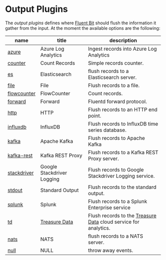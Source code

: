 # Output Plugins

The _output plugins_ defines where [Fluent Bit](http://fluentbit.io) should flush the information it gather from the input. At the moment the available options are the following:

| name                      |  title             | description     |
|---------------------------|--------------------|-----------------|
| [azure](azure.md)         | Azure Log Analytics| Ingest records into Azure Log Analytics |
| [counter](counter.md)     | Count Records      | Simple records counter.  |
| [es](elasticsearch.md)    | Elasticsearch | flush records to a Elasticsearch server.|
| [file](file.md)           | File               | Flush records to a file. |
| [flowcounter](flowcounter.md)| FlowCounter     | Count records.   |
| [forward](forward.md)     | Forward  | Fluentd forward protocol. |
| [http](http.md)           | HTTP     | Flush records to an HTTP end point. |
| [influxdb](influxdb.md)   | InfluxDB | Flush records to InfluxDB time series database. |
| [kafka](kafka.md)         | Apache Kafka | Flush records to Apache Kafka |
|[kafka-rest](kafka-rest-proxy.md)   | Kafka REST Proxy | Flush records to a Kafka REST Proxy server.|
| [stackdriver](stackdriver.md) | Google Stackdriver Logging | Flush records to Google Stackdriver Logging service.|
| [stdout](stdout.md)       | Standard Output | Flush records to the standard output.|
| [splunk](splunk.md) | Splunk | Flush records to a Splunk Enterprise service |
| [td](td.md)     | [Treasure Data](http://www.treasuredata.com) | Flush records to the [Treasure Data](http://www.treasuredata.com) cloud service for analytics.|
| [nats](nats.md) | NATS          | flush records to a NATS server. |
| [null](null.md) | NULL          | throw away events. |
